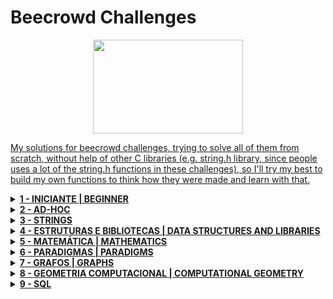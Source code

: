 # Beecrowd Challenges

<p align="center">
<a href="https://www.beecrowd.com.br">
<img  width="240"  height="150"  src="https://resources.beecrowd.com.br/judge/img/5.0/logo-beecrowd.png?1635097036">
</p>

My solutions for beecrowd challenges, trying to solve all of them from scratch, without help of other C libraries (e.g. string.h library, since people uses a lot of the string.h functions in these challenges), so I'll try my best to build my own functions to think how they were made and learn with that.

<details>
  <summary><strong> 1 - INICIANTE  | BEGINNER</strong></summary>
  <table>
    <thead>
      <tr>
        <th align="center">1 - INICIANTE  | BEGINNER</th>
      </tr>
    </thead>
    <tbody>
      <tr>
        <td align="left">1000 - Hello World!</th>
      </tr>
      <tr>
        <td align="left">1001 - Extremely Basic</th>
      </tr>
      <tr>
        <td align="left">1002 - Area of a Circle</th>
      </tr>
    </tbody>
  </table>
</details>

<details>
  <summary><strong> 2 - AD-HOC</strong></summary>
</details>

<details>
  <summary><strong> 3 - STRINGS</strong></summary>
</details>

<details>
  <summary><strong> 4 - ESTRUTURAS E BIBLIOTECAS  | DATA STRUCTURES AND LIBRARIES</strong></summary>
</details>

<details>
  <summary><strong> 5 - MATEMÁTICA | MATHEMATICS</strong></summary>
</details>

<details>
  <summary><strong> 6 - PARADIGMAS | PARADIGMS</strong></summary>
</details>

<details>
  <summary><strong> 7 - GRAFOS | GRAPHS</strong></summary>
</details>

<details>
  <summary><strong> 8 - GEOMETRIA COMPUTACIONAL | COMPUTATIONAL GEOMETRY</strong></summary>
</details>

<details>
  <summary><strong> 9 - SQL</strong></summary>
</details>
